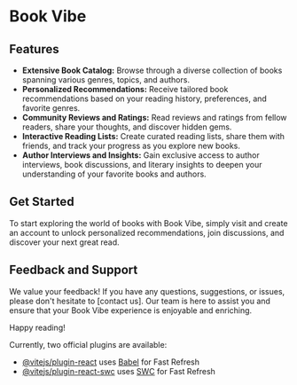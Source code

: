 # Book Vibe



## Features

- **Extensive Book Catalog:** Browse through a diverse collection of books spanning various genres, topics, and authors.
- **Personalized Recommendations:** Receive tailored book recommendations based on your reading history, preferences, and favorite genres.
- **Community Reviews and Ratings:** Read reviews and ratings from fellow readers, share your thoughts, and discover hidden gems.
- **Interactive Reading Lists:** Create curated reading lists, share them with friends, and track your progress as you explore new books.
- **Author Interviews and Insights:** Gain exclusive access to author interviews, book discussions, and literary insights to deepen your understanding of your favorite books and authors.

## Get Started

To start exploring the world of books with Book Vibe, simply visit  and create an account to unlock personalized recommendations, join discussions, and discover your next great read.

## Feedback and Support

We value your feedback! If you have any questions, suggestions, or issues, please don't hesitate to [contact us]. Our team is here to assist you and ensure that your Book Vibe experience is enjoyable and enriching.

Happy reading!



Currently, two official plugins are available:

- [@vitejs/plugin-react](https://github.com/vitejs/vite-plugin-react/blob/main/packages/plugin-react/README.md) uses [Babel](https://babeljs.io/) for Fast Refresh
- [@vitejs/plugin-react-swc](https://github.com/vitejs/vite-plugin-react-swc) uses [SWC](https://swc.rs/) for Fast Refresh
